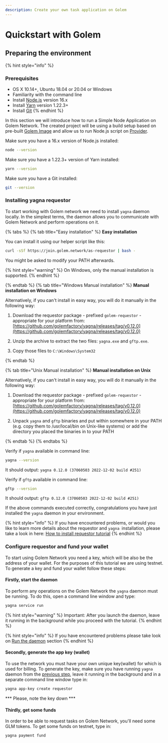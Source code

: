 ```yaml
---
description: Create your own task application on Golem
---
```


# Quickstart with Golem

## Preparing the environment

{% hint style="info" %}
### Prerequisites
* OS X 10.14+, Ubuntu 18.04 or 20.04 or Windows
* Familiarity with the command line
* Install [Node.js](https://nodejs.org/) version 16.x
* Install [Yarn](https://classic.yarnpkg.com/en/docs/install)  version 1.22.3+
* Install [Git](https://git-scm.com/downloads)
{% endhint %}
  
In this section we will introduce how to run a Simple Node Application on Golem Network. 
The created project will be using a build setup based on pre-built [Golem Image](../requestor-tutorials/vm-runtime) 
and allow us to run Node.js script on [Provider](../introduction/provider).

Make sure you have a 16.x version of Node.js installed: 
```bash
node --version
```

Make sure you have a 1.22.3+ version of Yarn installed:
```bash
yarn --version
```

Make sure you have a Git installed:
```bash
git --version
```

### Installing yagna requestor

To start working with Golem network we need to install `yagna` daemon locally.
In the simplest terms, the daemon allows you to communicate with Golem Network and perform operations on it. 


{% tabs %}
{% tab title="Easy installation" %}
**Easy installation**

You can install it using our helper script like this:

```bash
curl -sSf https://join.golem.network/as-requestor | bash -
```
You might be asked to modify your PATH afterwards.

{% hint style="warning" %}
On Windows, only the manual installation is supported.
{% endhint %}

{% endtab %}
{% tab title="Windows Manual installation" %}
**Manual installation on Windows**

Alternatively, if you can't install in easy way, you will do it manually in the following way:

1. Download the requestor package - prefixed `golem-requestor` - appropriate for your platform from:
[https://github.com/golemfactory/yagna/releases/tag/v0.12.0](https://github.com/golemfactory/yagna/releases/tag/v0.12.0)

2. Unzip the archive to extract the two files:
`yagna.exe` and `gftp.exe`.

3. Copy those files to `C:\Windows\System32`

{% endtab %}

{% tab title="Unix Manual installation" %}
**Manual installation on Unix**

Alternatively, if you can't install in easy way, you will do it manually in the following way:

1. Download the requestor package - prefixed `golem-requestor` - appropriate for your platform from:
   [https://github.com/golemfactory/yagna/releases/tag/v0.12.0](https://github.com/golemfactory/yagna/releases/tag/v0.12.0)

2. Unpack `yagna` and `gftp` binaries and put within somewhere in your PATH (e.g. copy them to /usr/local/bin on Unix-like systems) 
or add the directory you placed the binaries in to your PATH

{% endtab %}
{% endtabs %}

Verify if `yagna` available in command line:
```bash
yagna --version
```
It should output: `yagna 0.12.0 (37060503 2022-12-02 build #251)`

Verify if `gftp` available in command line:
```bash
gftp --version
```
It should output: `gftp 0.12.0 (37060503 2022-12-02 build #251)`

If the above commands executed correctly, congratulations you have just installed the `yagna` daemon in your environment.

{% hint style="info" %}
If you have encountered problems, or would you like to learn more details about the requestor and `yagna `installation, please take a look in here:
[How to install requestor tutorial](../requestor-tutorials/flash-tutorial-of-requestor-development)
{% endhint %}

### Configure requestor and fund your wallet
To start using Golem Network you need a key, which will be also be the address of your wallet. 
For the purposes of this tutorial we are using testnet. To generate a key and fund your wallet follow these steps:

#### Firstly, start the daemon

To perform any operations on the Golem Network the `yagna` daemon must be running. To do this, open a command line window and type:
```bash
yagna service run
```

{% hint style="warning" %}
Important: After you launch the daemon, leave it running in the background while you proceed with the tutorial.
{% endhint %}

{% hint style="info" %}
If you have encountered problems please take look on [Run the daemon](../requestor-tutorials/flash-tutorial-of-requestor-development#run-the-daemon) section
{% endhint %}

#### Secondly, generate the app key (wallet)
To use the network you must have your own unique key(wallet) for which is used for billing. To generate the key,
make sure you have running `yagna` daemon from the [previous step](#firstly-start-the-daemon), leave it running in the background 
and in a separate command line window type in:

```bash
yagna app-key create requestor
```
*** Please, note the key down ***

#### Thirdly, get some funds

In order to be able to request tasks on Golem Network, you'll need some GLM tokens. To get some funds on testnet, type in:
```bash
yagna payment fund
```

